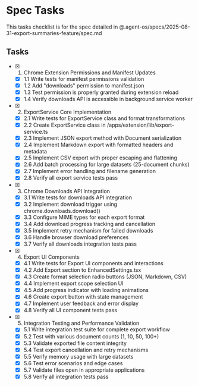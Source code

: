 # Spec Tasks

This tasks checklist is for the spec detailed in @.agent-os/specs/2025-08-31-export-summaries-feature/spec.md

## Tasks

- [x] 1. Chrome Extension Permissions and Manifest Updates
  - [x] 1.1 Write tests for manifest permissions validation
  - [x] 1.2 Add "downloads" permission to manifest.json
  - [x] 1.3 Test permission is properly granted during extension reload
  - [x] 1.4 Verify downloads API is accessible in background service worker

- [x] 2. ExportService Core Implementation
  - [x] 2.1 Write tests for ExportService class and format transformations
  - [x] 2.2 Create ExportService class in /apps/extension/lib/export-service.ts
  - [x] 2.3 Implement JSON export method with Document serialization
  - [x] 2.4 Implement Markdown export with formatted headers and metadata
  - [x] 2.5 Implement CSV export with proper escaping and flattening
  - [x] 2.6 Add batch processing for large datasets (25-document chunks)
  - [x] 2.7 Implement error handling and filename generation
  - [x] 2.8 Verify all export service tests pass

- [x] 3. Chrome Downloads API Integration
  - [x] 3.1 Write tests for downloads API integration
  - [x] 3.2 Implement download trigger using chrome.downloads.download()
  - [x] 3.3 Configure MIME types for each export format
  - [x] 3.4 Add download progress tracking and cancellation
  - [x] 3.5 Implement retry mechanism for failed downloads
  - [x] 3.6 Handle browser download preferences
  - [x] 3.7 Verify all downloads integration tests pass

- [x] 4. Export UI Components
  - [x] 4.1 Write tests for Export UI components and interactions
  - [x] 4.2 Add Export section to EnhancedSettings.tsx
  - [x] 4.3 Create format selection radio buttons (JSON, Markdown, CSV)
  - [x] 4.4 Implement export scope selection UI
  - [x] 4.5 Add progress indicator with loading animations
  - [x] 4.6 Create export button with state management
  - [x] 4.7 Implement user feedback and error display
  - [x] 4.8 Verify all UI component tests pass

- [x] 5. Integration Testing and Performance Validation
  - [x] 5.1 Write integration test suite for complete export workflow
  - [x] 5.2 Test with various document counts (1, 10, 50, 100+)
  - [x] 5.3 Validate exported file content integrity
  - [x] 5.4 Test export cancellation and retry mechanisms
  - [x] 5.5 Verify memory usage with large datasets
  - [x] 5.6 Test error scenarios and edge cases
  - [x] 5.7 Validate files open in appropriate applications
  - [x] 5.8 Verify all integration tests pass
